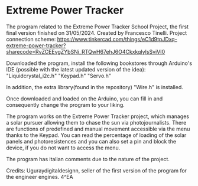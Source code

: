 # Extreme Power Tracker
The program related to the Extreme Power Tracker School Project, the first final version finished on 31/05/2024.
Created by Francesco Tinelli.
Project connection scheme: https://www.tinkercad.com/things/eC1d9tpJDxq-extreme-power-tracker?sharecode=RvZCEEvgZYbSNi_RTQwH67ehJ6O4CkxkqlyIsSviVI0


Downloaded the program, install the following bookstores through Arduino's IDE (possible with the latest updated version of the idea):
"Liquidcrystal_i2c.h"
"Keypad.h"
"Servo.h"

In addition, the extra library(found in the repository) "Wire.h" is installed.

Once downloaded and loaded on the Arduino, you can fill in and consequently change the program to your liking.

The program works on the Extreme Power Tracker project, which manages a solar pursuer allowing them to chase the sun via photojournalists.
There are functions of predefined and manual movement accessible via the menu thanks to the Keypad. You can read the percentage of loading of the solar panels and photoresistences and you can also set a pin and block the device, if you do not want to access the menu.

The program has italian comments due to the nature of the project.

Credits:
Uguraydigitaldesignn, seller of the first version of the program for the engineer engines.
4^EA


